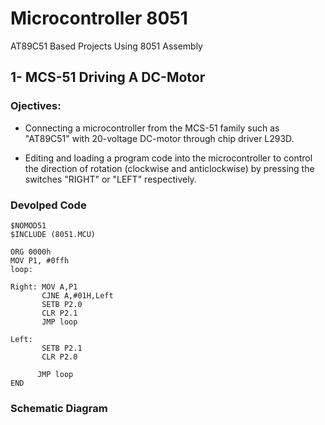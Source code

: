 # Microcontroller 8051 
AT89C51 Based Projects Using 8051 Assembly 

## 1- MCS-51 Driving A DC-Motor
### Ojectives:
- Connecting a microcontroller from the MCS-51 family such as "AT89C51" with 20-voltage DC-motor through chip driver L293D.

- Editing and loading a program code into the microcontroller to control the direction of rotation (clockwise and anticlockwise) by pressing the switches "RIGHT" or "LEFT" respectively.

### Devolped Code
    
```
$NOMOD51
$INCLUDE (8051.MCU)

ORG 0000h
MOV P1, #0ffh
loop:

Right: MOV A,P1
       CJNE A,#01H,Left
       SETB P2.0
       CLR P2.1
       JMP loop
       
Left:
       SETB P2.1
       CLR P2.0

      JMP loop
END
```
### Schematic Diagram
